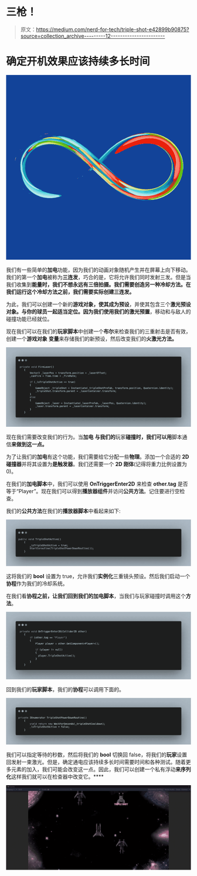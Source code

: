 # 三枪！

> 原文：<https://medium.com/nerd-for-tech/triple-shot-e42899b90875?source=collection_archive---------12----------------------->

# 确定开机效果应该持续多长时间

![](img/b6c8e576a37270b0ed551e582ec37084.png)

我们有一些简单的**加电**功能，因为我们的动画对象随机产生并在屏幕上向下移动。我们的第一个**加电**被称为**三连发**，巧合的是，它将允许我们同时发射三发。但是当我们收集到**能量时，**我们不想永远有三倍拍摄。我们需要创造另一种冷却方法。在我们运行这个冷却方法之前，我们需要实际创建**三连发。**

为此，我们可以创建一个新的**游戏对象，**使其成为**预设**，并使其包含三个**激光预设对象。**与你的球员一起适当定位。因为我们使用我们的**激光预置**，移动和与敌人的碰撞功能已经就位。

现在我们可以在我们的**玩家脚本**中创建一个**布尔**来检查我们的三重射击是否有效，创建一个**游戏对象** **变量**来存储我们的新预设，然后改变我们的**火激光方法。**

![](img/4ac127fb0d2afa1c43ec37c2c127cb9a.png)

现在我们需要改变我们的行为。当**加电** **与我们的**玩家**碰撞时，我们可以用**脚本通信**来做到这一点。**

为了让我们的**加电**有这个功能，我们需要给它分配一些**物理**。添加一个合适的 **2D 碰撞器**并将其设置为**是触发器**。我们还需要一个 **2D 刚体**(记得将重力比例设置为 0)。

在我们的**加电脚本**中，我们可以使用 **OnTriggerEnter2D** 来检查 **other.tag** 是否等于“Player”。现在我们可以得到**播放器组件**并访问**公共方法**。记住要进行空检查。

我们的**公共方法**在我们的**播放器脚本**中看起来如下:

![](img/d227fc69fe18b680f4dae572beebea13.png)

这将我们的 **bool** 设置为 true，允许我们**实例化**三重镜头预设。然后我们启动一个**协程**作为我们的冷却系统。

在我们看**协程之前，**让我们回到我们的**加电脚本**，当我们与玩家碰撞时调用这个**方法**。

![](img/024b733ce779d6cb419a00315c8b4838.png)

回到我们的**玩家脚本**，我们的**协程**可以调用下面的。

![](img/27edadb4af896b86ef6c093b57e84b4b.png)

我们可以指定等待的秒数，然后将我们的 **bool** 切换回 false，将我们的**玩家**设置回发射一束激光。但是，确定通电应该持续多长时间需要时间和各种测试。随着更多元素的加入，我们可能会改变这一点。因此，我们可以创建一个私有浮动**来序列化**这样我们就可以在检查器中改变它。****

![](img/ac0ee4f048a09b01acea217afad947ad.png)